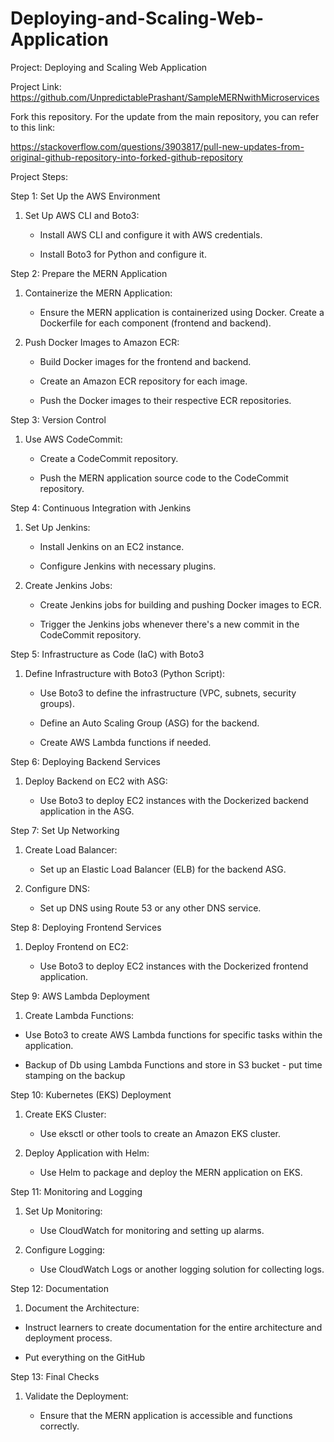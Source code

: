# Deploying-and-Scaling-Web-Application
Project: Deploying and Scaling Web Application


Project Link: https://github.com/UnpredictablePrashant/SampleMERNwithMicroservices

Fork this repository. For the update from the main repository, you can refer to this link:

https://stackoverflow.com/questions/3903817/pull-new-updates-from-original-github-repository-into-forked-github-repository

Project Steps:

Step 1: Set Up the AWS Environment

1. Set Up AWS CLI and Boto3:
   - Install AWS CLI and configure it with AWS credentials.

   - Install Boto3 for Python and configure it.

Step 2: Prepare the MERN Application

1. Containerize the MERN Application:

   - Ensure the MERN application is containerized using Docker. Create a Dockerfile for each component (frontend and backend).

2. Push Docker Images to Amazon ECR:

   - Build Docker images for the frontend and backend.

   - Create an Amazon ECR repository for each image.

   - Push the Docker images to their respective ECR repositories.

Step 3: Version Control

1. Use AWS CodeCommit:

   - Create a CodeCommit repository.

   - Push the MERN application source code to the CodeCommit repository.

Step 4: Continuous Integration with Jenkins

1. Set Up Jenkins:

   - Install Jenkins on an EC2 instance.

   - Configure Jenkins with necessary plugins.

2. Create Jenkins Jobs:

   - Create Jenkins jobs for building and pushing Docker images to ECR.

   - Trigger the Jenkins jobs whenever there's a new commit in the CodeCommit repository.

Step 5: Infrastructure as Code (IaC) with Boto3

1. Define Infrastructure with Boto3 (Python Script):

   - Use Boto3 to define the infrastructure (VPC, subnets, security groups).

   - Define an Auto Scaling Group (ASG) for the backend.

   - Create AWS Lambda functions if needed.

Step 6: Deploying Backend Services

1. Deploy Backend on EC2 with ASG:

   - Use Boto3 to deploy EC2 instances with the Dockerized backend application in the ASG.

Step 7: Set Up Networking

1. Create Load Balancer:

   - Set up an Elastic Load Balancer (ELB) for the backend ASG.

2. Configure DNS:

   - Set up DNS using Route 53 or any other DNS service.

Step 8: Deploying Frontend Services

1. Deploy Frontend on EC2:

   - Use Boto3 to deploy EC2 instances with the Dockerized frontend application.

Step 9: AWS Lambda Deployment

1. Create Lambda Functions:

- Use Boto3 to create AWS Lambda functions for specific tasks within the application.

- Backup of Db using Lambda Functions and store in S3 bucket - put time stamping on the backup

Step 10: Kubernetes (EKS) Deployment

1. Create EKS Cluster:

   - Use eksctl or other tools to create an Amazon EKS cluster.

2. Deploy Application with Helm:

   - Use Helm to package and deploy the MERN application on EKS.

Step 11: Monitoring and Logging

1. Set Up Monitoring:

   - Use CloudWatch for monitoring and setting up alarms.


2. Configure Logging:

   - Use CloudWatch Logs or another logging solution for collecting logs.

Step 12: Documentation

1. Document the Architecture:

 - Instruct learners to create documentation for the entire architecture and deployment process.

 - Put everything on the GitHub

Step 13: Final Checks

1. Validate the Deployment:

   - Ensure that the MERN application is accessible and functions correctly.


